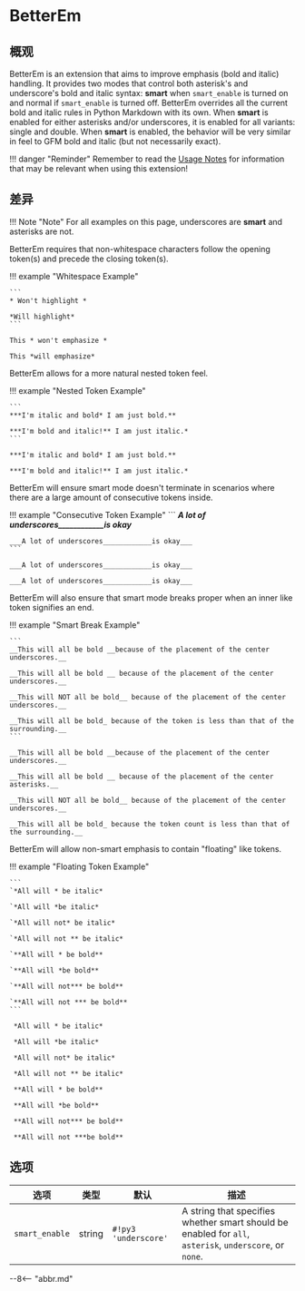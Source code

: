 # BetterEm

## 概观

BetterEm is an extension that aims to improve emphasis (bold and italic) handling.  It provides two modes that control both asterisk's and underscore's bold and italic syntax: **smart** when `smart_enable` is turned on and normal if `smart_enable` is turned off.  BetterEm overrides all the current bold and italic rules in Python Markdown with its own.  When **smart** is enabled for either asterisks and/or underscores, it is enabled for all variants: single and double.  When **smart** is enabled, the behavior will be very similar in feel to GFM bold and italic (but not necessarily exact).

!!! danger "Reminder"
    Remember to read the [Usage Notes](../usage_notes.md) for information that may be relevant when using this extension!

## 差异

!!! Note "Note"
    For all examples on this page, underscores are __smart__ and asterisks are not.

BetterEm requires that non-whitespace characters follow the opening token(s) and precede the closing token(s).

!!! example "Whitespace Example"

    ```
    * Won't highlight *

    *Will highlight*
    ```

    This * won't emphasize *

    This *will emphasize*

BetterEm allows for a more natural nested token feel.

!!! example "Nested Token Example"

    ```
    ***I'm italic and bold* I am just bold.**

    ***I'm bold and italic!** I am just italic.*
    ```

    ***I'm italic and bold* I am just bold.**

    ***I'm bold and italic!** I am just italic.*

BetterEm will ensure smart mode doesn't terminate in scenarios where there are a large amount of consecutive tokens inside.

!!! example "Consecutive Token Example"
    ```
    ___A lot of underscores____________is okay___

    ___A lot of underscores____________is okay___
    ```

    ___A lot of underscores____________is okay___

    ___A lot of underscores____________is okay___

BetterEm will also ensure that smart mode breaks proper when an inner like token signifies an end.

!!! example "Smart Break Example"

    ```
    __This will all be bold __because of the placement of the center underscores.__

    __This will all be bold __ because of the placement of the center underscores.__

    __This will NOT all be bold__ because of the placement of the center underscores.__

    __This will all be bold_ because of the token is less than that of the surrounding.__
    ```

    __This will all be bold __because of the placement of the center underscores.__

    __This will all be bold __ because of the placement of the center asterisks.__

    __This will NOT all be bold__ because of the placement of the center underscores.__

    __This will all be bold_ because the token count is less than that of the surrounding.__


BetterEm will allow non-smart emphasis to contain "floating" like tokens.

!!! example "Floating Token Example"

    ```
    `*All will * be italic*

    `*All will *be italic*

    `*All will not* be italic*

    `*All will not ** be italic*

    `**All will * be bold**

    `**All will *be bold**

    `**All will not*** be bold**

    `**All will not *** be bold**
    ```

     *All will * be italic*

     *All will *be italic*

     *All will not* be italic*

     *All will not ** be italic*

     **All will * be bold**

     **All will *be bold**

     **All will not*** be bold**

     **All will not ***be bold**

## 选项

选项         | 类型   | 默认             | 描述
-------------- | ------ | ------------------- | -----------
`smart_enable` | string | `#!py3 'underscore'` | A string that specifies whether smart should be enabled for `all`, `asterisk`, `underscore`, or `none`.

--8<-- "abbr.md"
